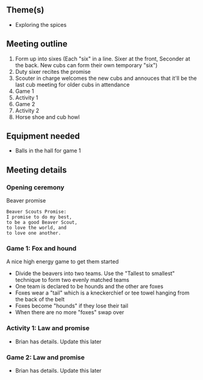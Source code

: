 
## Theme(s)

* Exploring the spices

## Meeting outline

1. Form up into sixes (Each "six" in a line. Sixer at the front, Seconder at the back. New cubs can form their own temporary "six")
1. Duty sixer recites the promise
1. Scouter in charge welcomes the new cubs and annouces that it'll be the last cub meeting for older cubs in attendance
1. Game 1
1. Activity 1
1. Game 2
1. Activity 2
1. Horse shoe and cub howl

## Equipment needed

* Balls in the hall for game 1

## Meeting details

### Opening ceremony

Beaver promise

```
Beaver Scouts Promise:
I promise to do my best,
to be a good Beaver Scout,
to love the world, and
to love one another.
```

### Game 1: Fox and hound

A nice high energy game to get them started

* Divide the beavers into two teams. Use the "Tallest to smallest" technique to form two evenly matched teams
* One team is declared to be hounds and the other are foxes
* Foxes wear a "tail" which is a kneckerchief or tee towel hanging from the back of the belt
* Foxes become "hounds" if they lose their tail
* When there are no more "foxes" swap over

### Activity 1: Law and promise

* Brian has details. Update this later

### Game 2: Law and promise 

* Brian has details. Update this later


